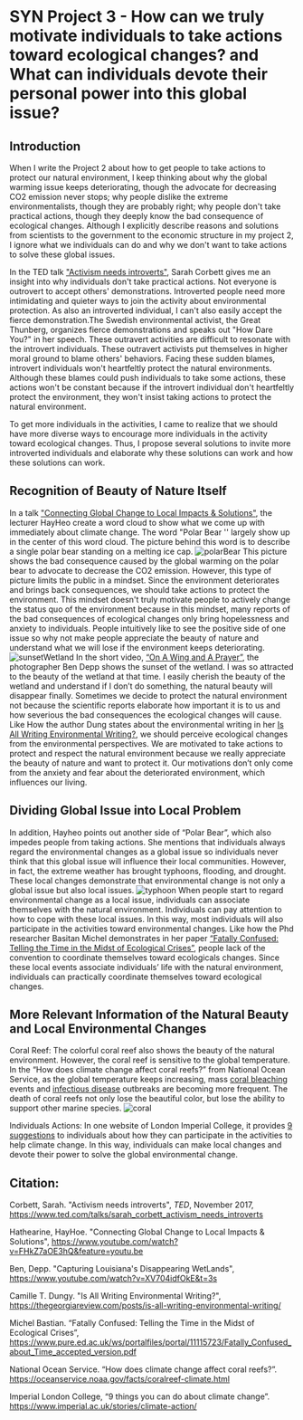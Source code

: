 # SYN Project 3 - How can we truly motivate individuals to take actions toward ecological changes? and What can individuals devote their personal power into this global issue?

## Introduction
When I write the Project 2 about how to get people to take actions to protect our natural environment, I keep thinking about why the global warming issue keeps deteriorating, though the advocate for decreasing CO2 emission never stops; why people dislike the extreme environmentalists, though they are probably right; why people don't take practical actions, though they deeply know the bad consequence of ecological changes. Although I explicitly describe reasons and solutions from scientists to the government to the economic structure in my project 2, I ignore what we individuals can do and why we don't want to take actions to solve these global issues. 

In the TED talk ["Activism needs introverts"](https://www.ted.com/talks/sarah_corbett_activism_needs_introverts), Sarah Corbett gives me an insight into why individuals don't take practical actions. Not everyone is outrovert to accept others' demonstrations. Introverted people need more intimidating and quieter ways to join the activity about environmental protection. As also an introverted individual, I can't also easily accept the fierce demonstration.The Swedish environmental activist, the Great Thunberg, organizes fierce demonstrations and speaks out "How Dare You?" in her speech. These outravert activities are difficult to resonate with the introvert individuals. These outravert activists put themselves in higher moral ground to blame others' behaviors. Facing these sudden blames, introvert individuals won't heartfeltly protect the natural environments. Although these blames could push individuals to take some actions, these actions won't be constant because if the introvert individual don't heartfeltly protect the environment, they won't insist taking actions to protect the natural environment. 

To get more individuals in the activities, I came to realize that we should have more diverse ways to encourage more individuals in the activity toward ecological changes. Thus, I propose several solutions to invite more introverted individuals and elaborate why these solutions can work and how these solutions can work. 

## Recognition of Beauty of Nature Itself

In a talk ["Connecting Global Change to Local Impacts & Solutions"](https://www.youtube.com/watch?v=FHkZ7aOE3hQ&feature=youtu.be), the lecturer HayHeo create a word cloud to show what we come up with immediately about climate change. The word "Polar Bear '' largely show up in the center of this word cloud. The picture behind this word is to describe a single polar bear standing on a melting ice cap. ![polarBear](https://metro.co.uk/wp-content/uploads/2019/11/PRI_95003535.jpg?quality=90&strip=all) This picture shows the bad consequence caused by the global warming on the polar bear to advocate to decrease the CO2 emission. However, this type of picture limits the public in a mindset. Since the environment deteriorates and brings back consequences, we should take actions to protect the environment. This mindset doesn't truly motivate people to actively change the status quo of the environment because in this mindset, many reports of the bad consequences of ecological changes only bring hopelessness and anxiety to individuals. People intuitively like to see the positive side of one issue so why not make people appreciate the beauty of nature and understand what we will lose if the environment keeps deteriorating. ![sunsetWetland](https://cdn.pixabay.com/photo/2020/09/08/21/12/sea-5555891_960_720.jpg)
In the short video, [“On A Wing and A Prayer”](https://www.youtube.com/watch?v=XV704idfOkE&t=3s), the photographer Ben Depp shows the sunset of the wetland. I was so attracted to the beauty of the wetland at that time. I easily cherish the beauty of the wetland and understand if I don’t do something, the natural beauty will disappear finally. Sometimes we decide to protect the natural environment not because the scientific reports elaborate how important it is to us and how severious the bad consequences the ecological changes will cause. Like How the author Dung states about the environmental writing in her [Is All Writing Environmental Writing?](https://thegeorgiareview.com/posts/is-all-writing-environmental-writing/), we should perceive ecological changes from the environmental perspectives. We are motivated to take actions to protect and respect the natural environment because we really appreciate the beauty of nature and want to protect it. Our motivations don’t only come from the anxiety and fear about the deteriorated environment, which influences our living. 

## Dividing Global Issue into Local Problem
In addition, Hayheo points out another side of “Polar Bear”, which also impedes people from taking actions. She mentions that individuals always regard the environmental changes as a global issue so individuals never think that this global issue will influence their local communities. However, in fact, the extreme weather has brought  typhoons, flooding, and drought. These local changes demonstrate that environmental change is not only a global issue but also local issues. ![typhoon](https://www.unicef.org/philippines/sites/unicef.org.philippines/files/styles/hero_desktop/public/UNIPH2019034.JPG?itok=qETE4HBf)
When people start to regard environmental change as a local issue, individuals can associate themselves with the natural environment. Individuals can pay attention to how to cope with these local issues. In this way, most individuals will also participate in the activities toward environmental changes. Like how the Phd researcher Basitan Michel demonstrates in her paper [“Fatally Confused: Telling the Time in the Midst of Ecological Crises”](https://www.pure.ed.ac.uk/ws/portalfiles/portal/11115723/Fatally_Confused_about_Time_accepted_version.pdf),  people lack of the convention to coordinate themselves toward ecologicals changes. Since these local events associate individuals’ life with the natural environment, individuals can practically coordinate themselves toward ecological changes. 

## More Relevant Information of the Natural Beauty and Local Environmental Changes
Coral Reef:
The colorful coral reef also shows the beauty of the natural environment. However, the coral reef is sensitive to the global temperature. In the “How does climate change affect coral reefs?” from National Ocean Service, as the global temperature keeps increasing, mass [coral bleaching](https://oceanservice.noaa.gov/facts/coral_bleach.html) events and [infectious disease](https://oceanservice.noaa.gov/education/tutorial_corals/coral10_disease.html) outbreaks are becoming more frequent. The death of coral reefs not only lose the beautiful color, but lose the ability to support other marine species.
![coral](https://static1.thetravelimages.com/wordpress/wp-content/uploads/2019/07/Great-Barrier-reef-before-and-after.jpg)

Individuals Actions:
In one website of London Imperial College, it provides [9 suggestions](https://www.imperial.ac.uk/stories/climate-action/) to individuals about how they can participate in the activities to help climate change. In this way, individuals can make local changes and devote their power to solve the global environmental change. 






## Citation:
Corbett, Sarah. "Activism needs introverts", *TED*, November 2017, https://www.ted.com/talks/sarah_corbett_activism_needs_introverts 

Hathearine, HayHoe. "Connecting Global Change to Local Impacts & Solutions", https://www.youtube.com/watch?v=FHkZ7aOE3hQ&feature=youtu.be

Ben, Depp. "Capturing Louisiana's Disappearing WetLands", https://www.youtube.com/watch?v=XV704idfOkE&t=3s

Camille T. Dungy. "Is All Writing Environmental Writing?", https://thegeorgiareview.com/posts/is-all-writing-environmental-writing/

Michel Bastian. “Fatally Confused: Telling the Time in the Midst of Ecological Crises”, https://www.pure.ed.ac.uk/ws/portalfiles/portal/11115723/Fatally_Confused_about_Time_accepted_version.pdf

National Ocean Service. “How does climate change affect coral reefs?”.  https://oceanservice.noaa.gov/facts/coralreef-climate.html

Imperial London College, “9 things you can do about climate change”. https://www.imperial.ac.uk/stories/climate-action/




